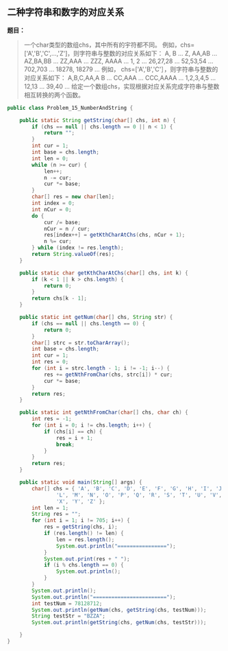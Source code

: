 ## 二种字符串和数字的对应关系

**题目：**
>一个char类型的数组chs，其中所有的宇符都不同。
例如，chs=['A','B','C',...,'Z']，则字符串与整数的对应关系如下：
A, B ... Z, AA,AB ... AZ,BA,BB ... ZZ,AAA ... ZZZ, AAAA ... 
1, 2 ... 26,27,28 ... 52,53,54 ... 702,703 ... 18278, 18279 ... 
例如， chs=['A','B','C'］，则字符串与整数的对应关系如下：
A,B,C,AA,A B ... CC,AAA ... CCC,AAAA ... 
1,2,3,4,5 ... 12,13 ... 39,40 ... 
给定一个数组chs，实现根据对应关系完成字符串与整数相互转换的两个函数。

```java
public class Problem_15_NumberAndString {

	public static String getString(char[] chs, int n) {
		if (chs == null || chs.length == 0 || n < 1) {
			return "";
		}
		int cur = 1;
		int base = chs.length;
		int len = 0;
		while (n >= cur) {
			len++;
			n -= cur;
			cur *= base;
		}
		char[] res = new char[len];
		int index = 0;
		int nCur = 0;
		do {
			cur /= base;
			nCur = n / cur;
			res[index++] = getKthCharAtChs(chs, nCur + 1);
			n %= cur;
		} while (index != res.length);
		return String.valueOf(res);
	}

	public static char getKthCharAtChs(char[] chs, int k) {
		if (k < 1 || k > chs.length) {
			return 0;
		}
		return chs[k - 1];
	}

	public static int getNum(char[] chs, String str) {
		if (chs == null || chs.length == 0) {
			return 0;
		}
		char[] strc = str.toCharArray();
		int base = chs.length;
		int cur = 1;
		int res = 0;
		for (int i = strc.length - 1; i != -1; i--) {
			res += getNthFromChar(chs, strc[i]) * cur;
			cur *= base;
		}
		return res;
	}

	public static int getNthFromChar(char[] chs, char ch) {
		int res = -1;
		for (int i = 0; i != chs.length; i++) {
			if (chs[i] == ch) {
				res = i + 1;
				break;
			}
		}
		return res;
	}

	public static void main(String[] args) {
		char[] chs = { 'A', 'B', 'C', 'D', 'E', 'F', 'G', 'H', 'I', 'J', 'K',
				'L', 'M', 'N', 'O', 'P', 'Q', 'R', 'S', 'T', 'U', 'V', 'W',
				'X', 'Y', 'Z' };
		int len = 1;
		String res = "";
		for (int i = 1; i != 705; i++) {
			res = getString(chs, i);
			if (res.length() != len) {
				len = res.length();
				System.out.println("================");
			}
			System.out.print(res + " ");
			if (i % chs.length == 0) {
				System.out.println();
			}
		}
		System.out.println();
		System.out.println("========================");
		int testNum = 78128712;
		System.out.println(getNum(chs, getString(chs, testNum)));
		String testStr = "BZZA";
		System.out.println(getString(chs, getNum(chs, testStr)));

	}
}
```